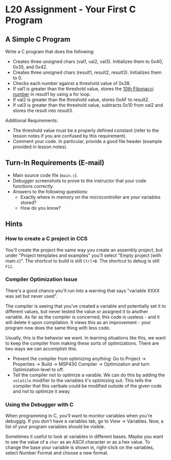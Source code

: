 # L20 Assignment - Your First C Program

## A Simple C Program

Write a C program that does the following:

- Creates three unsigned chars (val1, val2, val3).  Initializes them to 0x40, 0x35, and 0x42.
- Creates three unsigned chars (result1, result2, result3).  Initializes them to 0.
- Checks each number against a threshold value of 0x38.
- If val1 is greater than the threshold value, stores the [10th Fibonacci number](http://en.wikipedia.org/wiki/Fibonacci_number) in result1 by using a for loop.
- If val2 is greater than the threshold value, stores 0xAF to result2.
- If val3 is greater than the threshold value, subtracts 0x10 from val2 and stores the result into result3.

Additional Requirements:

- The threshold value must be a properly defined constant (refer to the lesson notes if you are confused by this requirement).
- Comment your code.  In particular, provide a good file header (example provided in lesson notes).

## Turn-In Requirements (E-mail)

- Main source code file (`main.c`).
- Debugger screenshots to prove to the instructor that your code functions correctly.
- Answers to the following questions:
    - Exactly where in memory on the microcontroller are your variables stored?
    - How do you know?

## Hints

### How to create a C project in CCS

You'll create the project the same way you create an assembly project, but under "Project templates and examples" you'll select "Empty project (with main.c)".  The shortcut to build is still `Ctrl+B`.  The shortcut to debug is still `F11`.

### Compiler Optimization Issue

There's a good chance you'll run into a warning that says "variable XXXX was set but never used".

The compiler is seeing that you've created a variable and potentially set it to different values, but never tested the value or assigned it to another variable.  As far as the compiler is concerned, this code is useless - and it will delete it upon compilation.  It views this as an improvement - your program now does the same thing with less code.

Usually, this is the behavior we want.  In learning situations like this, we want to keep the compiler from making these sorts of optimizations.  There are two ways we can accomplish this.

- Prevent the compiler from optimizing anything: Go to Project -> Properties -> Build -> MSP430 Compiler -> Optimization and turn Optimization level to off.
- Tell the compiler not to optimize a varable.  We can do this by adding the `volatile` modifier to the variables it's optimizing out.  This tells the compiler that this varibale could be modified outside of the given code and not to optimize it away.

### Using the Debugger with C

When programming in C, you'll want to monitor variables when you're debuggig.  If you don't have a variables tab, go to View -> Variables.  Now, a list of your program variables should be visible.

Sometimes it useful to look at variables in different bases.  Maybe you want to see the value of a `char` as an ASCII character or as a hex value.  To change the base your variable is shown in, right-click on the variables, select Number Format and choose a new format.
